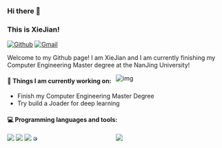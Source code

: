 ### Hi there 👋 
### This is XieJian!

[![Github](https://img.shields.io/badge/-Github-000?style=flat&logo=Github&logoColor=white)](https://github.com/xiejiann)
[![Gmail](https://img.shields.io/badge/-Gmail-c14438?style=flat&logo=Gmail&logoColor=white)](mailto:jianxie0@gmail.com)

Welcome to my Github page! I am XieJian and I am currently finishing my Computer Engineering Master degree at the NanJing University!  

<img align="right" alt="img" src="https://github.com/XieJiann/xiejiann.github.io/blob/master/img/index.jpg" width="50%" height="auto" />


#### 🌱 Things I am currently working on: 
- Finish my Computer Engineering Master Degree  
- Try build a Joader for deep learning

#### :computer: Programming languages and tools: 
<p>
<img width="50%" align="right" src="https://github-readme-stats.vercel.app/api?username=XieJiann&show_icons=true&hide_border=true" />
<code><img width="2%" src="https://www.vectorlogo.zone/logos/java/java-ar21.svg"></code>
<code><img width="2%" src="https://www.vectorlogo.zone/logos/python/python-ar21.svg"></code>
<code><img width="2%" src="https://www.vectorlogo.zone/logos/rust-lang/rust-lang-icon.svg"></code>
<code><img width="2%" src="https://raw.githubusercontent.com/github/explore/80688e429a7d4ef2fca1e82350fe8e3517d3494d/topics/cpp/cpp.png"></code>

</p>



